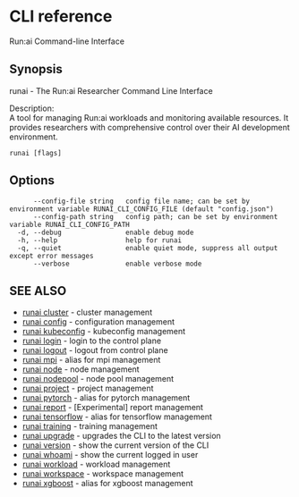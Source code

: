 # CLI reference

Run:ai Command-line Interface

## Synopsis

runai - The Run:ai Researcher Command Line Interface

Description:\
A tool for managing Run:ai workloads and monitoring available resources. It provides researchers with comprehensive control over their AI development environment.

```
runai [flags]
```

## Options

```
      --config-file string   config file name; can be set by environment variable RUNAI_CLI_CONFIG_FILE (default "config.json")
      --config-path string   config path; can be set by environment variable RUNAI_CLI_CONFIG_PATH
  -d, --debug                enable debug mode
  -h, --help                 help for runai
  -q, --quiet                enable quiet mode, suppress all output except error messages
      --verbose              enable verbose mode
```

## SEE ALSO

* [runai cluster](broken-reference) - cluster management
* [runai config](broken-reference) - configuration management
* [runai kubeconfig](broken-reference) - kubeconfig management
* [runai login](broken-reference) - login to the control plane
* [runai logout](broken-reference) - logout from control plane
* [runai mpi](broken-reference) - alias for mpi management
* [runai node](broken-reference) - node management
* [runai nodepool](broken-reference) - node pool management
* [runai project](broken-reference) - project management
* [runai pytorch](broken-reference) - alias for pytorch management
* [runai report](broken-reference) - \[Experimental] report management
* [runai tensorflow](broken-reference) - alias for tensorflow management
* [runai training](broken-reference) - training management
* [runai upgrade](broken-reference) - upgrades the CLI to the latest version
* [runai version](broken-reference) - show the current version of the CLI
* [runai whoami](broken-reference) - show the current logged in user
* [runai workload](broken-reference) - workload management
* [runai workspace](broken-reference) - workspace management
* [runai xgboost](broken-reference) - alias for xgboost management
